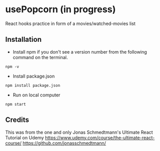 # usePopcorn (in progress)

React hooks practice in form of a movies/watched-movies list

## Installation

- Install npm if you don't see a version number from the following command on the terminal.

```
npm -v
```

- Install package.json

```
npm install package.json
```

- Run on local computer

```
npm start
```

## Credits

This was from the one and only Jonas Schmedtmann's Ultimate React Tutorial on Udemy
https://www.udemy.com/course/the-ultimate-react-course/
https://github.com/jonasschmedtmann/
